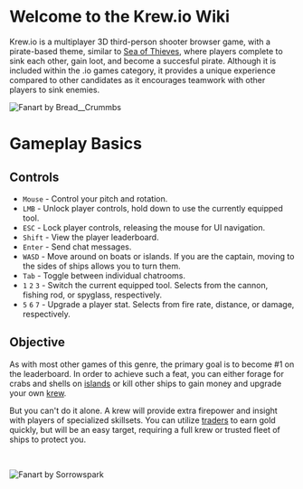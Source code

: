 # Welcome to the Krew.io Wiki
Krew.io is a multiplayer 3D third-person shooter browser game, with a pirate-based theme, similar to [Sea of Thieves](https://www.seaofthieves.com/), where players complete to sink each other, gain loot, and become a succesful pirate. Although it is included within the .io games category, it provides a unique experience compared to other candidates as it encourages teamwork with other players to sink enemies.

![Fanart by Bread__Crummbs](/assets/img/art/bread__crumbs/intro.png)


# Gameplay Basics

## Controls
 * `Mouse` - Control your pitch and rotation.
 * `LMB` - Unlock player controls, hold down to use the currently equipped tool.
 * `ESC` - Lock player controls, releasing the mouse for UI navigation.
 * `Shift` - View the player leaderboard.
 * `Enter` - Send chat messages.
 * `WASD` - Move around on boats or islands. If you are the captain, moving to the sides of ships allows you to turn them.
 * `Tab` - Toggle between individual chatrooms.
 * `1` `2` `3` - Switch the current equipped tool. Selects from the cannon, fishing rod, or spyglass, respectively.
 * `5` `6` `7` - Upgrade a player stat. Selects from fire rate, distance, or damage, respectively.

## Objective
As with most other games of this genre, the primary goal is to become #1 on the leaderboard. In order to achieve such a feat, you can either forage for crabs and shells on [islands](./pages/islands.md) or kill other ships to gain money and upgrade your own [krew](./pages/ships.md).

But you can't do it alone. A krew will provide extra firepower and insight with players of specialized skillsets. You can utilize [traders](./pages/ships/traders/trader1.md) to earn gold quickly, but will be an easy target, requiring a full krew or trusted fleet of ships to protect you.

<br>

![Fanart by Sorrowspark](/assets/img/art/sorrowspark/splash.png)
